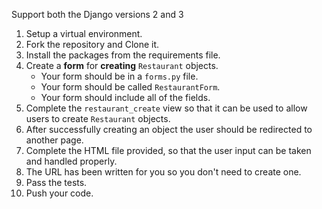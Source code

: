 Support both the Django versions 2 and 3

1. Setup a virtual environment.
2. Fork the repository and Clone it.
3. Install the packages from the requirements file.
4. Create a **form** for **creating** `Restaurant` objects.
    * Your form should be in a `forms.py` file.
    * Your form should be called `RestaurantForm`.
    * Your form should include all of the fields.
5. Complete the `restaurant_create` view so that it can be used to allow users to create `Restaurant` objects.
6. After successfully creating an object the user should be redirected to another page.
7. Complete the HTML file provided, so that the user input can be taken and handled properly.
8. The URL has been written for you so you don't need to create one.
9. Pass the tests.
10. Push your code.
